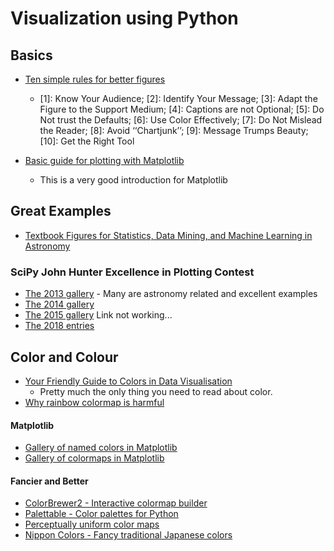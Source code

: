 # Visualization using Python

## Basics
* [Ten simple rules for better figures](https://journals.plos.org/ploscompbiol/article/file?id=10.1371/journal.pcbi.1003833&type=printable)
  - [1]: Know Your Audience; [2]: Identify Your Message; [3]: Adapt the Figure to the Support Medium; [4]: Captions are not Optional; [5]: Do Not trust the Defaults; [6]: Use Color Effectively; [7]: Do Not Mislead the Reader; [8]: Avoid ‘‘Chartjunk’’; [9]: Message Trumps Beauty; [10]: Get the Right Tool

* [Basic guide for plotting with Matplotlib](https://realpython.com/python-matplotlib-guide/)
	- This is a very good introduction for Matplotlib

## Great Examples

* [Textbook Figures for Statistics, Data Mining, and Machine Learning in Astronomy](http://www.astroml.org/book_figures/index.html)


### SciPy John Hunter Excellence in Plotting Contest

* [The 2013 gallery](http://conference.scipy.org/jhepc2013/index.html) - Many are astronomy related and excellent examples
* [The 2014 gallery](http://members.cbio.mines-paristech.fr/~nvaroquaux/jhepc/index.html)
* [The 2015 gallery](https://scipy2016.scipy.org/ehome/115969/276538/) Link not working...
* [The 2018 entries](http://droettboom.com/jhepc2018-judge-packet/)

## Color and Colour

* [Your Friendly Guide to Colors in Data Visualisation](https://blog.datawrapper.de/colorguide/)
	- Pretty much the only thing you need to read about color.
* [Why rainbow colormap is harmful](https://blogs.egu.eu/divisions/gd/2017/08/23/the-rainbow-colour-map/)

#### Matplotlib
* [Gallery of named colors in Matplotlib](https://matplotlib.org/examples/color/named_colors.html)
* [Gallery of colormaps in Matplotlib](https://matplotlib.org/examples/color/colormaps_reference.html)

#### Fancier and Better

* [ColorBrewer2 - Interactive colormap builder](http://colorbrewer2.org)
* [Palettable - Color palettes for Python](https://jiffyclub.github.io/palettable/)
* [Perceptually uniform color maps](http://www.fabiocrameri.ch/visualisation.php)
* [Nippon Colors - Fancy traditional Japanese colors](http://nipponcolors.com)
